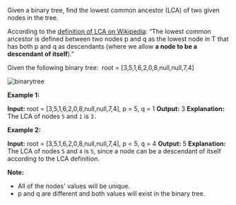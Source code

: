Given a binary tree, find the lowest common ancestor (LCA) of two given nodes in the tree.

According to the [definition of LCA on Wikipedia](https://en.wikipedia.org/wiki/Lowest_common_ancestor): “The lowest common ancestor is defined between two nodes p and q as the lowest node in T that has both p and q as descendants (where we allow **a node to be a descendant of itself**).”

Given the following binary tree:  root = [3,5,1,6,2,0,8,null,null,7,4]

![binarytree](https://assets.leetcode.com/uploads/2018/12/14/binarytree.png)

**Example 1:**

**Input:** root = [3,5,1,6,2,0,8,null,null,7,4], p = 5, q = 1
**Output:** 3
**Explanation:** The LCA of nodes `5` and `1` is `3.`


**Example 2:**

**Input:** root = [3,5,1,6,2,0,8,null,null,7,4], p = 5, q = 4
**Output:** 5
**Explanation:** The LCA of nodes `5` and `4` is `5`, since a node can be a descendant of itself according to the LCA definition.


**Note:**

* All of the nodes' values will be unique.
* p and q are different and both values will exist in the binary tree.